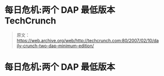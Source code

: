 # 每日危机:两个 DAP 最低版本 TechCrunch

> 原文：<https://web.archive.org/web/http://techcrunch.com:80/2007/02/10/daily-crunch-two-dap-minimum-edition/>

# 每日危机:两个 DAP 最低版本